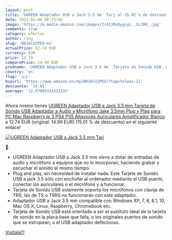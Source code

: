 ```yaml
---
layout: post
title: 'UGREEN Adaptador USB a Jack 3.5 mm  Tarj al 15.01 % de descuento'
date: 2021-01-04 00:33:02
image: 'https://m.media-amazon.com/images/I/413MxDygvyL._SL200_.jpg'
comments: true
category: ofertas
author: ring
slug: 'B016CU2PEU-es'
actualPrice: 12.74 EUR
currency: EUR
price: 12.74
comparePrice: 14.99 EUR
prodname: 'UGREEN Adaptador USB a Jack 3.5 mm  Tarjeta de Sonido USB  Adaptador a Audio y Micrófono Jake 3.5mm Plug y Plag para PC  Mac  Raspberry pi 3  PS4  PS5  Altavoces  Auriculares  Amplificador  Blanco '
country: 'es'
flag: '🇪🇸'
buyurl: 'https://www.amazon.es/dp/B016CU2PEU/?tag=tolees-21'
descuento: '15.01'
average: '12.67083333333333'
---
```


Ahora mismo tienes [UGREEN Adaptador USB a Jack 3.5 mm  Tarjeta de Sonido USB  Adaptador a Audio y Micrófono Jake 3.5mm Plug y Plag para PC  Mac  Raspberry pi 3  PS4  PS5  Altavoces  Auriculares  Amplificador  Blanco ](https://www.amazon.es/dp/B016CU2PEU/?tag=tolees-21) a 12.74 EUR (original: 14.99 EUR) (15.01 %  de descuento) en el siguiente enlace!

[![UGREEN Adaptador USB a Jack 3.5 mm  Tarj](https://m.media-amazon.com/images/I/413MxDygvyL._SL200_.jpg)](https://www.amazon.es/dp/B016CU2PEU/?tag=tolees-21)

🔎:

- UGREEN Adaptador USB a Jack 3.5 mm viene a dotar de entradas de audio y micrófono a equipos que no lo incorporan, haciendo grabar y escuchar el sonido al mismo tiempo.
- Plug and play, sin necesidad de instalar nada. Este Tarjeta de Sonido USB a jack 3.5 sólo con enchufar al ordenador mediante el USB puerto, conectar los auriculares o el micrófono y a funcionar.
- Tarjeta de Sonido USB solamente soporta los micrófonos con clavija de TRS, las de TS o TRRS no funcionarán con este adaptador.
- Adaptador USB a Jack 3.5 mm compatible con Windows XP, 7, 8, 8.1, 10, Mac OS X, Linux, Raspberry, Chromebook etc.
- Tarjeta de Sonido USB está orientado a ser el sustituto ideal de la tarjeta de sonido en la placa base que falla, o los originales puertos de sonido que se estropean, o el USB adaptador defectuoso.

[Visítala!!!](https://www.amazon.es/dp/B016CU2PEU/?tag=tolees-21)
